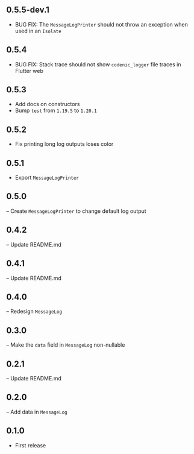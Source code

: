 ## 0.5.5-dev.1

- BUG FIX: The `MessageLogPrinter` should not throw an exception when used in 
an `Isolate`

## 0.5.4

- BUG FIX: Stack trace should not show `codenic_logger` file traces in Flutter 
web

## 0.5.3

- Add docs on constructors
- Bump `test` from `1.19.5` to `1.20.1`

## 0.5.2

- Fix printing long log outputs loses color

## 0.5.1

- Export `MessageLogPrinter`

## 0.5.0

– Create `MessageLogPrinter` to change default log output

## 0.4.2

– Update README.md

## 0.4.1

– Update README.md

## 0.4.0

– Redesign `MessageLog`

## 0.3.0

– Make the `data` field in `MessageLog` non-nullable

## 0.2.1

– Update README.md

## 0.2.0

– Add data in `MessageLog`

## 0.1.0

- First release
